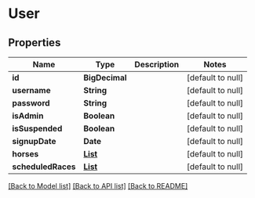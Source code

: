 # User
## Properties

| Name | Type | Description | Notes |
|------------ | ------------- | ------------- | -------------|
| **id** | **BigDecimal** |  | [default to null] |
| **username** | **String** |  | [default to null] |
| **password** | **String** |  | [default to null] |
| **isAdmin** | **Boolean** |  | [default to null] |
| **isSuspended** | **Boolean** |  | [default to null] |
| **signupDate** | **Date** |  | [default to null] |
| **horses** | [**List**](Horse.md) |  | [default to null] |
| **scheduledRaces** | [**List**](Race.md) |  | [default to null] |

[[Back to Model list]](../README.md#documentation-for-models) [[Back to API list]](../README.md#documentation-for-api-endpoints) [[Back to README]](../README.md)

